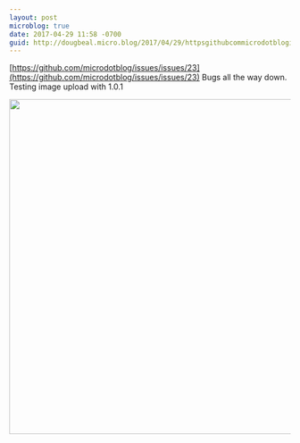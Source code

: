 ```yaml
---
layout: post
microblog: true
date: 2017-04-29 11:58 -0700
guid: http://dougbeal.micro.blog/2017/04/29/httpsgithubcommicrodotblogissuesissues-bugs-all.html
---
```

[https://github.com/microdotblog/issues/issues/23](https://github.com/microdotblog/issues/issues/23) Bugs all the way down. Testing image upload with 1.0.1

<img src="http://dougbeal.micro.blog/uploads/2017/0ef4a5732a.jpg" width="600" height="600" style="height: auto" />
